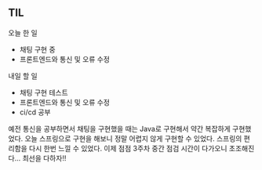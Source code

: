 ## TIL
오늘 한 일
- 채팅 구현 중
- 프론트엔드와 통신 및 오류 수정

내일 할 일
- 채팅 구현 테스트
- 프론트엔드와 통신 및 오류 수정
- ci/cd 공부

예전 통신을 공부하면서 채팅을 구현했을 때는 Java로 구현해서 약간 복잡하게 구현했었다.
오늘 스프링으로 구현을 해보니 정말 어렵지 않게 구현할 수 있었다.
스프링의 편리함을 다시 한번 느낄 수 있었다.
이제 점점 3주차 중간 점검 시간이 다가오니 초조해진다...
최선을 다하자!!
